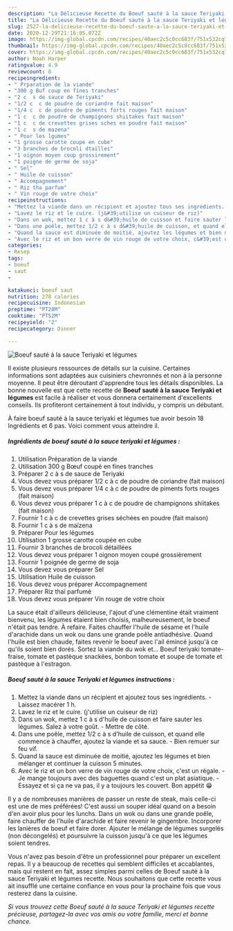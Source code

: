 ```yaml
---
description: "La Délicieuse Recette du Boeuf sauté à la sauce Teriyaki et légumes"
title: "La Délicieuse Recette du Boeuf sauté à la sauce Teriyaki et légumes"
slug: 2527-la-delicieuse-recette-du-boeuf-saute-a-la-sauce-teriyaki-et-legumes
date: 2020-12-29T21:16:05.072Z
image: https://img-global.cpcdn.com/recipes/40aec2c5c0cc683f/751x532cq70/boeuf-saute-a-la-sauce-teriyaki-et-legumes-photo-principale-de-la-recette.jpg
thumbnail: https://img-global.cpcdn.com/recipes/40aec2c5c0cc683f/751x532cq70/boeuf-saute-a-la-sauce-teriyaki-et-legumes-photo-principale-de-la-recette.jpg
cover: https://img-global.cpcdn.com/recipes/40aec2c5c0cc683f/751x532cq70/boeuf-saute-a-la-sauce-teriyaki-et-legumes-photo-principale-de-la-recette.jpg
author: Noah Harper
ratingvalue: 4.9
reviewcount: 8
recipeingredient:
- " Prparation de la viande"
- "300 g Buf coup en fines tranches"
- "2 c  s de sauce de Teriyaki"
- "1/2 c  c de poudre de coriandre fait maison"
- "1/4 c  c de poudre de piments forts rouges fait maison"
- "1 c  c de poudre de champignons shiitakes fait maison"
- "1 c  c de crevettes grises sches en poudre fait maison"
- "1 c  s de mazena"
- " Pour les lgumes"
- "1 grosse carotte coupe en cube"
- "3 branches de brocoli dtailles"
- "1 oignon moyen coup grossirement"
- "1 poigne de germe de soja"
- " Sel"
- " Huile de cuisson"
- " Accompagnement"
- " Riz tha parfum"
- " Vin rouge de votre choix"
recipeinstructions:
- "Mettez la viande dans un récipient et ajoutez tous ses ingrédients. Laissez macérer 1 h."
- "Lavez le riz et le cuire. (j&#39;utilise un cuiseur de riz)"
- "Dans un wok, mettez 1 c à s d&#39;huile de cuisson et faire sauter les légumes. Salez à votre goût. Mettre de côté."
- "Dans une poêle, mettez 1/2 c à s d&#39;huile de cuisson, et quand elle commence à chauffer, ajoutez la viande et sa sauce. Bien remuer sur feu vif."
- "Quand la sauce est diminuée de moitié, ajoutez les légumes et bien mélanger et continuer la cuisson 5 minutes."
- "Avec le riz et un bon verre de vin rouge de votre choix, c&#39;est un régale. Je mange toujours avec des baguettes quand c&#39;est un plat asiatique. Essayez et si ça ne va pas, il y a toujours les couvert. Bon appétit 😁"
categories:
- Resep
tags:
- boeuf
- saut
- 

katakunci: boeuf saut  
nutrition: 278 calories
recipecuisine: Indonesian
preptime: "PT28M"
cooktime: "PT52M"
recipeyield: "2"
recipecategory: Dinner

---
```



![Boeuf sauté à la sauce Teriyaki et légumes](https://img-global.cpcdn.com/recipes/40aec2c5c0cc683f/751x532cq70/boeuf-saute-a-la-sauce-teriyaki-et-legumes-photo-principale-de-la-recette.jpg)

Il existe plusieurs ressources de détails sur la cuisine. Certaines informations sont adaptées aux cuisiniers chevronnés et non à la personne moyenne. Il peut être déroutant d'apprendre tous les détails disponibles. La bonne nouvelle est que cette recette de <strong> Boeuf sauté à la sauce Teriyaki et légumes </strong> est facile à réaliser et vous donnera certainement d'excellents conseils. Ils profiteront certainement à tout individu, y compris un débutant.

<!--inarticleads1-->

À faire boeuf sauté à la sauce teriyaki et légumes tue avoir besoin 18 Ingrédients et 6 pas. Voici comment vous atteindre il.

##### Ingrédients de boeuf sauté à la sauce teriyaki et légumes :

1. Utilisation  Préparation de la viande
1. Utilisation 300 g Bœuf coupé en fines tranches
1. Préparer 2 c à s de sauce de Teriyaki
1. Vous devez vous préparer 1/2 c à c de poudre de coriandre (fait maison)
1. Vous devez vous préparer 1/4 c à c de poudre de piments forts rouges (fait maison)
1. Vous devez vous préparer 1 c à c de poudre de champignons shiitakes (fait maison)
1. Fournir 1 c à c de crevettes grises séchées en poudre (fait maison)
1. Fournir 1 c à s de maïzena
1. Préparer  Pour les légumes
1. Utilisation 1 grosse carotte coupée en cube
1. Fournir 3 branches de brocoli détaillées
1. Vous devez vous préparer 1 oignon moyen coupé grossièrement
1. Fournir 1 poignée de germe de soja
1. Vous devez vous préparer  Sel
1. Utilisation  Huile de cuisson
1. Vous devez vous préparer  Accompagnement
1. Préparer  Riz thaï parfumé
1. Vous devez vous préparer  Vin rouge de votre choix


La sauce était d&#39;ailleurs délicieuse, l&#39;ajout d&#39;une clémentine était vraiment bienvenu, les légumes étaient bien choisis, malheureusement, le boeuf n&#39;était pas tendre. À refaire. Faites chauffer l&#39;huile de sésame et l&#39;huile d&#39;arachide dans un wok ou dans une grande poêle antiadhésive. Quand l&#39;huile est bien chaude, faites revenir le boeuf avec l&#39;ail émincé jusqu&#39;à ce qu&#39;ils soient bien dorés. Sortez la viande du wok et… Boeuf teriyaki tomate-fraise, tomate et pastèque snackées, bonbon tomate et soupe de tomate et pastèque à l&#39;estragon. 

<!--inarticleads2-->

##### Boeuf sauté à la sauce Teriyaki et légumes instructions :

1. Mettez la viande dans un récipient et ajoutez tous ses ingrédients. - Laissez macérer 1 h.
1. Lavez le riz et le cuire. (j&#39;utilise un cuiseur de riz)
1. Dans un wok, mettez 1 c à s d&#39;huile de cuisson et faire sauter les légumes. Salez à votre goût. - Mettre de côté.
1. Dans une poêle, mettez 1/2 c à s d&#39;huile de cuisson, et quand elle commence à chauffer, ajoutez la viande et sa sauce. - Bien remuer sur feu vif.
1. Quand la sauce est diminuée de moitié, ajoutez les légumes et bien mélanger et continuer la cuisson 5 minutes.
1. Avec le riz et un bon verre de vin rouge de votre choix, c&#39;est un régale. - Je mange toujours avec des baguettes quand c&#39;est un plat asiatique. - Essayez et si ça ne va pas, il y a toujours les couvert. Bon appétit 😁


Il y a de nombreuses manières de passer un reste de steak, mais celle-ci est une de mes préférées! C&#39;est aussi un souper idéal quand on a besoin d&#39;en avoir plus pour les lunchs. Dans un wok ou dans une grande poêle, faire chauffer de l&#39;huile d&#39;arachide et faire revenir le gingembre. Incorporer les lanières de boeuf et faire dorer. Ajouter le mélange de légumes surgelés (non décongelés) et poursuivre la cuisson jusqu&#39;à ce que les légumes soient tendres. 

<!--inarticleads1-->

<p>
Vous n'avez pas besoin d'être un professionnel pour préparer un excellent repas. Il y a beaucoup de recettes qui semblent difficiles et accablantes, mais qui restent en fait, assez simples parmi celles de Boeuf sauté à la sauce Teriyaki et légumes recette. Nous souhaitons que cette recette vous ait insufflé une certaine confiance en vous pour la prochaine fois que vous resterez dans la cuisine.
</p>

<p>
<i>Si vous trouvez cette Boeuf sauté à la sauce Teriyaki et légumes recette précieuse, partagez-la avec vos amis ou votre famille, merci et bonne chance.</i>
</p>
